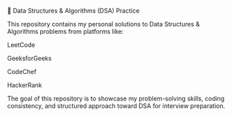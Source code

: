📘 Data Structures & Algorithms (DSA) Practice

This repository contains my personal solutions to Data Structures & Algorithms problems from platforms like:

LeetCode

GeeksforGeeks

CodeChef

HackerRank

The goal of this repository is to showcase my problem-solving skills, coding consistency, and structured approach toward DSA for interview preparation.
